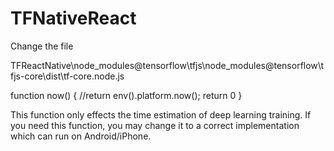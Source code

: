 # TFNativeReact

Change the file

TFReactNative\node_modules\@tensorflow\tfjs\node_modules\@tensorflow\tfjs-core\dist\tf-core.node.js

function now() {
    //return env().platform.now();
    return 0
}

This function only effects the time estimation of deep learning training. If you need this function, you may change it to a correct implementation which can run on Android/iPhone.
